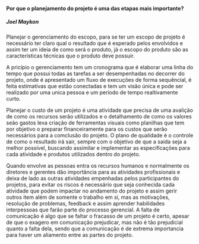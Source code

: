 
#### Por que o planejamento do projeto é uma das etapas mais importante?
##### Joel Maykon 

Planejar o gerenciamento do escopo, para se ter um escopo  de projeto é necessário ter claro qual o resultado que é esperado pelos envolvidos e assim ter um ideia de como será o produto, já o escopo do produto são as características técnicas que  o produto deve possuir.

A pricípio o gerenciamento tem um cronograma que é elaborar uma linha do tempo que possui todas as tarefas a ser desempenhadas no decorrer do projeto, onde é apresentado um fluxo de execuções de forma sequêncial, é feita estimativas que estão conectadas e tem um visão única e pode ser realizado por uma unica pessoa e um período de tempo realtivamente curto.

Planejar o custo de um projeto é uma atividade que precisa de uma avalição de como os recursos serão utilizados e o detalhamento de como os valores seão gastos leva criação de ferramentas visuais como planilhas que tem por objetivo o preparar financeiramente para os custos que serão necessários para a comclusão do projeto.
O plano de qualidade é o controle de como o resultado irá sair, sempre com o objetivo de que a saida seja a melhor possível, buscando assimilar e implementar as especificações para cada atividade e produtos utilizados dentro do projeto.

Quando envolve as pessoas entra os recursos humanos e normalmente os diretores e gerentes dão importância para as atividades profissionais e deixa de lado as outras atividades empenhadas pelos participantes do projetos, para evitar os riscos é necessário que seja conhecida cada atividade que podem impactar no andamento do projeto e assim gerir outros item além de somente o trabalho em si, mas as motivações, resolução de problemas, feedback e assim aprender habilidades interpessoas que farão parte do processo gerencial.
A falta de comunicação é algo que se faltar o fracasso de um projeto é certo, apesar de que o exagero em comunicação prejudicar, mas não é tão prejudicial quanto a falta dela, sendo que a comunicação é de extrema importancia para haver um aliamento entre as partes do projeto.
